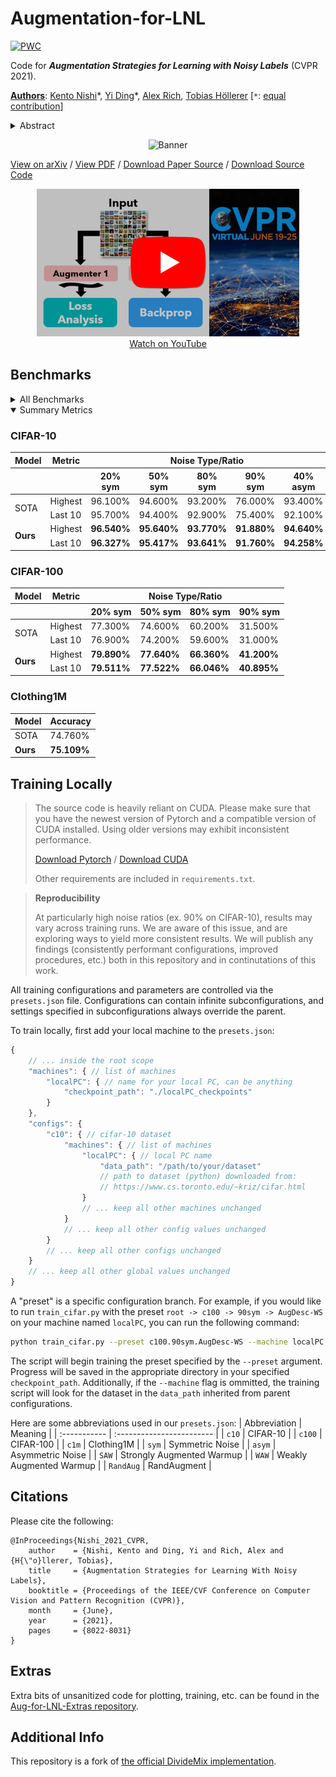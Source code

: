 # Augmentation-for-LNL

[![PWC](https://img.shields.io/endpoint.svg?url=https://paperswithcode.com/badge/augmentation-strategies-for-learning-with/image-classification-on-clothing1m)](https://paperswithcode.com/sota/image-classification-on-clothing1m?p=augmentation-strategies-for-learning-with)

Code for ***Augmentation Strategies for Learning with Noisy Labels*** (CVPR 2021).

**[Authors](mailto:kento24gs@outlook.com,yding@cs.ucsb.edu,anrich@cs.ucsb.edu,holl@cs.ucsb.edu)**: [Kento Nishi](mailto:kento24gs@outlook.com)\*, [Yi Ding](mailto:yding@cs.ucsb.edu)\*, [Alex Rich](mailto:anrich@cs.ucsb.edu), [Tobias Höllerer](mailto:holl@cs.ucsb.edu) [`*`: [equal contribution](mailto:kento24gs@outlook.com,yding@cs.ucsb.edu)]

<details>
    <summary>Abstract</summary>
    Imperfect labels are ubiquitous in real-world datasets. Several recent successful methods for training deep neural networks (DNNs) robust to label noise have used two primary techniques: filtering samples based on loss during a warm-up phase to curate an initial set of cleanly labeled samples, and using the output of a network as a pseudo-label for subsequent loss calculations. 
    In this paper, we evaluate different augmentation strategies for algorithms tackling the "learning with noisy labels" problem. We propose and examine multiple augmentation strategies and evaluate them using synthetic datasets based on CIFAR-10 and CIFAR-100, as well as on the real-world dataset Clothing1M. 
    Due to several commonalities in these algorithms, we find that using one set of augmentations for loss modeling tasks and another set for learning is the most effective, improving results on the state-of-the-art and other previous methods. Furthermore, we find that applying augmentation during the warm-up period can negatively impact the loss convergence behavior of correctly versus incorrectly labeled samples. We introduce this augmentation strategy to the state-of-the-art technique and demonstrate that we can improve performance across all evaluated noise levels. In particular, we improve accuracy on the CIFAR-10 benchmark at 90% symmetric noise by more than 15% in absolute accuracy, and we also improve performance on the real-world dataset Clothing1M.
</details>

<p align="center">
    <img src="./banner.png" alt="Banner" />
</p>

[View on arXiv](https://arxiv.org/abs/2103.02130) / [View PDF](https://arxiv.org/pdf/2103.02130.pdf) / [Download Paper Source](https://arxiv.org/e-print/2103.02130) / [Download Source Code](https://github.com/KentoNishi/Augmentation-for-LNL/archive/master.zip)

<p align="center">
    <a href="https://www.youtube.com/watch?v=HVTjVJVM3iI">
        <img src="./thumbnail.png" alt="Thumbnail"/>
        <br />
        Watch on YouTube
    </a>
</p>

## Benchmarks
<details>
    <summary>All Benchmarks</summary>
    <h3>Key</h3>
    <table>
        <thead>
            <tr>
                <th>Annotation</th>
                <th>Meaning</th>
            </tr>
        </thead>
        <tbody>
            <tr>
                <td><code>Small</code></td>
                <td>Worse or equivalent to previous state-of-the-art</td>
            </tr>
            <tr>
                <td>Normal</td>
                <td>Better than previous state-of-the-art</td>
            </tr>
            <tr>
                <td><strong>Bold</strong></td>
                <td>Best in task/category</td>
            </tr>
        </tbody>
    </table>
    <h3>CIFAR-10</h3>
    <table>
        <thead>
            <tr>
                <th>Model</th>
                <th>Metric</th>
                <th colspan="5">Noise Type/Ratio</th>
            </tr>
            <tr>
                <th></th>
                <th></th>
                <th>20% sym</th>
                <th>50% sym</th>
                <th>80% sym</th>
                <th>90% sym</th>
                <th>40% asym</th>
            </tr>
            <tbody>
                <tr>
                    <td rowspan="2">Runtime-W (Vanilla DivideMix)</td>
                    <td>Highest</td>
                    <td><code>96.100%</code></td>
                    <td><code>94.600%</code></td>
                    <td><code>93.200%</code></td>
                    <td><code>76.000%</code></td>
                    <td><code>93.400%</code></td>
                </tr>
                <tr>
                    <td>Last 10</td>
                    <td><code>95.700%</code></td>
                    <td><code>94.400%</code></td>
                    <td><code>92.900%</code></td>
                    <td><code>75.400%</code></td>
                    <td><code>92.100%</code></td>
                </tr>
                <tr>
                    <td rowspan="2">Raw</td>
                    <td>Highest</td>
                    <td><code>85.940%</code></td>
                    <td><code></code></td>
                    <td><code></code></td>
                    <td><code>27.580%</code></td>
                    <td><code></code></td>
                </tr>
                <tr>
                    <td>Last 10</td>
                    <td><code>83.230%</code></td>
                    <td><code></code></td>
                    <td><code></code></td>
                    <td><code>23.915%</code></td>
                    <td><code></code></td>
                </tr>
                <tr>
                    <td rowspan="2">Expansion.Weak</td>
                    <td>Highest</td>
                    <td><code>90.860%</code></td>
                    <td><code></code></td>
                    <td><code></code></td>
                    <td><code>31.220%</code></td>
                    <td><code></code></td>
                </tr>
                <tr>
                    <td>Last 10</td>
                    <td><code>89.948%</code></td>
                    <td><code></code></td>
                    <td><code></code></td>
                    <td><code>10.000%</code></td>
                    <td><code></code></td>
                </tr>
                <tr>
                    <td rowspan="2">Expansion.Strong</td>
                    <td>Highest</td>
                    <td><code>90.560%</code></td>
                    <td><code></code></td>
                    <td><code></code></td>
                    <td><code>35.100%</code></td>
                    <td><code></code></td>
                </tr>
                <tr>
                    <td>Last 10</td>
                    <td><code>89.514%</code></td>
                    <td><code></code></td>
                    <td><code></code></td>
                    <td><code>34.228%</code></td>
                    <td><code></code></td>
                </tr>
                <tr>
                    <td rowspan="2">AugDesc-WW</td>
                    <td>Highest</td>
                    <td>96.270%</td>
                    <td><code></code></td>
                    <td><code></code></td>
                    <td><code>36.050%</code></td>
                    <td><code></code></td>
                </tr>
                <tr>
                    <td>Last 10</td>
                    <td>96.084%</td>
                    <td><code></code></td>
                    <td><code></code></td>
                    <td><code>23.503%</code></td>
                    <td><code></code></td>
                </tr>
                <tr>
                    <td rowspan="2">Runtime-S</td>
                    <td>Highest</td>
                    <td><strong>96.540%</strong></td>
                    <td><code></code></td>
                    <td><code></code></td>
                    <td><code>70.470%</code></td>
                    <td><code></code></td>
                </tr>
                <tr>
                    <td>Last 10</td>
                    <td><strong>96.327%</strong></td>
                    <td><code></code></td>
                    <td><code></code></td>
                    <td><code>70.223%</code></td>
                    <td><code></code></td>
                </tr>
                <tr>
                    <td rowspan="2">AugDesc-SS</td>
                    <td>Highest</td>
                    <td>96.470%</td>
                    <td><code></code></td>
                    <td><code></code></td>
                    <td>81.770%</td>
                    <td><code></code></td>
                </tr>
                <tr>
                    <td>Last 10</td>
                    <td>96.193%</td>
                    <td><code></code></td>
                    <td><code></code></td>
                    <td>81.540%</td>
                    <td><code></code></td>
                </tr>
                <tr>
                    <td rowspan="2">AugDesc-WS.RandAug.n1m6</td>
                    <td>Highest</td>
                    <td>96.280%</td>
                    <td><code></code></td>
                    <td><code></code></td>
                    <td>89.750%</td>
                    <td><code></code></td>
                </tr>
                <tr>
                    <td>Last 10</td>
                    <td>96.006%</td>
                    <td><code></code></td>
                    <td><code></code></td>
                    <td>89.629%</td>
                    <td><code></code></td>
                </tr>
                <tr>
                    <td rowspan="2">AugDesc-WS.SAW</td>
                    <td>Highest</td>
                    <td>96.350%</td>
                    <td><strong>95.640%</strong></td>
                    <td>93.720%</td>
                    <td><code>35.330%</code></td>
                    <td>94.390%</td>
                </tr>
                <tr>
                    <td>Last 10</td>
                    <td>96.138%</td>
                    <td><strong>95.417%</strong></td>
                    <td>93.563%</td>
                    <td><code>10.000%</code></td>
                    <td>94.078%</td>
                </tr>
                <tr>
                    <td rowspan="2">AugDesc-WS (WAW)</td>
                    <td>Highest</td>
                    <td>96.330%</td>
                    <td>95.360%</td>
                    <td><strong>93.770%</strong></td>
                    <td><strong>91.880%</strong></td>
                    <td><strong>94.640%</strong></td>
                </tr>
                <tr>
                    <td>Last 10</td>
                    <td>96.168%</td>
                    <td>95.134%</td>
                    <td><strong>93.641%</strong></td>
                    <td><strong>91.760%</strong></td>
                    <td><strong>94.258%</strong></td>
                </tr>
            </tbody>
        </thead>
    </table>
    <h3>CIFAR-100</h3>
    <table>
        <thead>
            <tr>
                <th>Model</th>
                <th>Metric</th>
                <th colspan="4">Noise Type/Ratio</th>
            </tr>
            <tr>
                <th></th>
                <th></th>
                <th>20% sym</th>
                <th>50% sym</th>
                <th>80% sym</th>
                <th>90% sym</th>
            </tr>
            <tbody>
                <tr>
                    <td rowspan="2">Runtime-W (Vanilla DivideMix)</td>
                    <td>Highest</td>
                    <td><code>77.300%</code></td>
                    <td><code>74.600%</code></td>
                    <td><code>60.200%</code></td>
                    <td><code>31.500%</code></td>
                </tr>
                <tr>
                    <td>Last 10</td>
                    <td><code>76.900%</code></td>
                    <td><code>74.200%</code></td>
                    <td><code>59.600%</code></td>
                    <td><code>31.000%</code></td>
                </tr>
                <tr>
                    <td rowspan="2">Raw</td>
                    <td>Highest</td>
                    <td><code>52.240%</code></td>
                    <td><code></code></td>
                    <td><code></code></td>
                    <td><code>7.990%</code></td>
                </tr>
                <tr>
                    <td>Last 10</td>
                    <td><code>39.176%</code></td>
                    <td><code></code></td>
                    <td><code></code></td>
                    <td><code>2.979%</code></td>
                </tr>
                <tr>
                    <td rowspan="2">Expansion.Weak</td>
                    <td>Highest</td>
                    <td><code>57.110%</code></td>
                    <td><code></code></td>
                    <td><code></code></td>
                    <td><code>7.300%</code></td>
                </tr>
                <tr>
                    <td>Last 10</td>
                    <td><code>53.288%</code></td>
                    <td><code></code></td>
                    <td><code></code></td>
                    <td><code>2.223%</code></td>
                </tr>
                <tr>
                    <td rowspan="2">Expansion.Strong</td>
                    <td>Highest</td>
                    <td><code>55.150%</code></td>
                    <td><code></code></td>
                    <td><code></code></td>
                    <td><code>7.540%</code></td>
                </tr>
                <tr>
                    <td>Last 10</td>
                    <td><code>54.369%</code></td>
                    <td><code></code></td>
                    <td><code></code></td>
                    <td><code>3.242%</code></td>
                </tr>
                <tr>
                    <td rowspan="2">AugDesc-WW</td>
                    <td>Highest</td>
                    <td>78.900%</td>
                    <td><code></code></td>
                    <td><code></code></td>
                    <td><code>30.330%</code></td>
                </tr>
                <tr>
                    <td>Last 10</td>
                    <td>78.437%</td>
                    <td><code></code></td>
                    <td><code></code></td>
                    <td><code>29.876%</code></td>
                </tr>
                <tr>
                    <td rowspan="2">Runtime-S</td>
                    <td>Highest</td>
                    <td><strong>79.890%</strong></td>
                    <td><code></code></td>
                    <td><code></code></td>
                    <td>40.520%</td>
                </tr>
                <tr>
                    <td>Last 10</td>
                    <td>79.395%</td>
                    <td><code></code></td>
                    <td><code></code></td>
                    <td>40.343%</td>
                </tr>
                <tr>
                    <td rowspan="2">AugDesc-SS</td>
                    <td>Highest</td>
                    <td>79.790%</td>
                    <td><code></code></td>
                    <td><code></code></td>
                    <td>38.850%</td>
                </tr>
                <tr>
                    <td>Last 10</td>
                    <td><strong>79.511%</strong></td>
                    <td><code></code></td>
                    <td><code></code></td>
                    <td>38.553%</td>
                </tr>
                <tr>
                    <td rowspan="2">AugDesc-WS.RandAug.n1m6</td>
                    <td>Highest</td>
                    <td>78.060%</td>
                    <td><code></code></td>
                    <td><code></code></td>
                    <td>36.890%</td>
                </tr>
                <tr>
                    <td>Last 10</td>
                    <td>77.826%</td>
                    <td><code></code></td>
                    <td><code></code></td>
                    <td>36.672%</td>
                </tr>
                <tr>
                    <td rowspan="2">AugDesc-WS.SAW</td>
                    <td>Highest</td>
                    <td>79.610%</td>
                    <td><strong>77.640%</strong></td>
                    <td>61.830%</td>
                    <td>17.570%</td>
                </tr>
                <tr>
                    <td>Last 10</td>
                    <td>79.464%</td>
                    <td><strong>77.522%</strong></td>
                    <td>61.632%</td>
                    <td>15.050%</td>
                </tr>
                <tr>
                    <td rowspan="2">AugDesc-WS (WAW)</td>
                    <td>Highest</td>
                    <td>79.500%</td>
                    <td>77.240%</td>
                    <td><strong>66.360%</strong></td>
                    <td><strong>41.200%</strong></td>
                </tr>
                <tr>
                    <td>Last 10</td>
                    <td>79.216%</td>
                    <td>77.010%</td>
                    <td><strong>66.046%</strong></td>
                    <td><strong>40.895%</strong></td>
                </tr>
            </tbody>
        </thead>
    </table>
    <h3>Clothing1M</h3>
    <table>
        <thead>
            <tr>
                <th>Model</th>
                <th>Accuracy</th>
            </tr>
            <tbody>
                <tr>
                    <td>Runtime-W (Vanilla DivideMix)</td>
                    <td>74.760%</td>
                </tr>
                <tr>
                    <td>AugDesc-WS (WAW)</td>
                    <td>74.720%</td>
                </tr>
                <tr>
                    <td>AugDesc-WS.SAW</td>
                    <td><strong>75.109%</strong></td>
                </tr>
            </tbody>
        </thead>
    </table>
</details>

<details open>
    <summary>Summary Metrics</summary>
    <h3>CIFAR-10</h3>
    <table>
        <thead>
            <tr>
                <th>Model</th>
                <th>Metric</th>
                <th colspan="5">Noise Type/Ratio</th>
            </tr>
            <tr>
                <th></th>
                <th></th>
                <th>20% sym</th>
                <th>50% sym</th>
                <th>80% sym</th>
                <th>90% sym</th>
                <th>40% asym</th>
            </tr>
            <tbody>
                <tr>
                    <td rowspan="2">SOTA</td>
                    <td>Highest</td>
                    <td>96.100%</td>
                    <td>94.600%</td>
                    <td>93.200%</td>
                    <td>76.000%</td>
                    <td>93.400%</td>
                </tr>
                <tr>
                    <td>Last 10</td>
                    <td>95.700%</td>
                    <td>94.400%</td>
                    <td>92.900%</td>
                    <td>75.400%</td>
                    <td>92.100%</td>
                </tr>
                <tr>
                    <td rowspan="2"><strong>Ours</strong></td>
                    <td>Highest</td>
                    <td><strong>96.540%</strong></td>
                    <td><strong>95.640%</strong></td>
                    <td><strong>93.770%</strong></td>
                    <td><strong>91.880%</strong></td>
                    <td><strong>94.640%</strong></td>
                </tr>
                <tr>
                    <td>Last 10</td>
                    <td><strong>96.327%</strong></td>
                    <td><strong>95.417%</strong></td>
                    <td><strong>93.641%</strong></td>
                    <td><strong>91.760%</strong></td>
                    <td><strong>94.258%</strong></td>
                </tr>
            </tbody>
        </thead>
    </table>
    <h3>CIFAR-100</h3>
    <table>
        <thead>
            <tr>
                <th>Model</th>
                <th>Metric</th>
                <th colspan="5">Noise Type/Ratio</th>
            </tr>
            <tr>
                <th></th>
                <th></th>
                <th>20% sym</th>
                <th>50% sym</th>
                <th>80% sym</th>
                <th>90% sym</th>
            </tr>
            <tbody>
                <tr>
                    <td rowspan="2">SOTA</td>
                    <td>Highest</td>
                    <td>77.300%</td>
                    <td>74.600%</td>
                    <td>60.200%</td>
                    <td>31.500%</td>
                </tr>
                <tr>
                    <td>Last 10</td>
                    <td>76.900%</td>
                    <td>74.200%</td>
                    <td>59.600%</td>
                    <td>31.000%</td>
                </tr>
                <tr>
                    <td rowspan="2"><strong>Ours</strong></td>
                    <td>Highest</td>
                    <td><strong>79.890%</strong></td>
                    <td><strong>77.640%</strong></td>
                    <td><strong>66.360%</strong></td>
                    <td><strong>41.200%</strong></td>
                </tr>
                <tr>
                    <td>Last 10</td>
                    <td><strong>79.511%</strong></td>
                    <td><strong>77.522%</strong></td>
                    <td><strong>66.046%</strong></td>
                    <td><strong>40.895%</strong></td>
                </tr>
            </tbody>
        </thead>
    </table>
    <h3>Clothing1M</h3>
    <table>
        <thead>
            <tr>
                <th>Model</th>
                <th>Accuracy</th>
            </tr>
            <tbody>
                <tr>
                    <td>SOTA</td>
                    <td>74.760%</td>
                </tr>
                <tr>
                    <td><strong>Ours</strong></td>
                    <td><strong>75.109%</strong></td>
                </tr>
            </tbody>
        </thead>
    </table>
</details>

## Training Locally

> The source code is heavily reliant on CUDA. Please make sure that you have the newest version of Pytorch and a compatible version of CUDA installed. Using older versions may exhibit inconsistent performance.
>
> [Download Pytorch](https://pytorch.org/get-started/locally/)
> /
> [Download CUDA](https://developer.nvidia.com/cuda-downloads)
>
> Other requirements are included in `requirements.txt`.


> **Reproducibility**
> 
> At particularly high noise ratios (ex. 90% on CIFAR-10), results may vary across training runs.
> We are aware of this issue, and are exploring ways to yield more consistent results.
> We will publish any findings (consistently performant configurations, improved procedures, etc.) both in this repository and in continutations of this work.

All training configurations and parameters are controlled via the `presets.json` file. Configurations can contain infinite subconfigurations, and settings specified in subconfigurations always override the parent.

To train locally, first add your local machine to the `presets.json`:
```javascript
{
    // ... inside the root scope
    "machines": { // list of machines
        "localPC": { // name for your local PC, can be anything
            "checkpoint_path": "./localPC_checkpoints"
        }
    },
    "configs": {
        "c10": { // cifar-10 dataset
            "machines": { // list of machines
                "localPC": { // local PC name
                    "data_path": "/path/to/your/dataset"
                    // path to dataset (python) downloaded from:
                    // https://www.cs.toronto.edu/~kriz/cifar.html
                }
                // ... keep all other machines unchanged
            }
            // ... keep all other config values unchanged
        }
        // ... keep all other configs unchanged
    }
    // ... keep all other global values unchanged
}
```

A "preset" is a specific configuration branch. For example, if you would like to run `train_cifar.py` with the preset  `root -> c100 -> 90sym -> AugDesc-WS` on your machine named `localPC`, you can run the following command:
```bash
python train_cifar.py --preset c100.90sym.AugDesc-WS --machine localPC
```
The script will begin training the preset specified by the `--preset` argument. Progress will be saved in the appropriate directory in your specified `checkpoint_path`. Additionally, if the `--machine` flag is ommitted, the training script will look for the dataset in the `data_path` inherited from parent configurations.

Here are some abbreviations used in our `presets.json`:
| Abbreviation | Meaning                   |
| :----------- | :------------------------ |
| `c10`        | CIFAR-10                  |
| `c100`       | CIFAR-100                 |
| `c1m`        | Clothing1M                |
| `sym`        | Symmetric Noise           |
| `asym`       | Asymmetric Noise          |
| `SAW`        | Strongly Augmented Warmup |
| `WAW`        | Weakly Augmented Warmup   |
| `RandAug`    | RandAugment               |


## Citations
Please cite the following:
```
@InProceedings{Nishi_2021_CVPR,
    author    = {Nishi, Kento and Ding, Yi and Rich, Alex and {H{\"o}llerer, Tobias},
    title     = {Augmentation Strategies for Learning With Noisy Labels},
    booktitle = {Proceedings of the IEEE/CVF Conference on Computer Vision and Pattern Recognition (CVPR)},
    month     = {June},
    year      = {2021},
    pages     = {8022-8031}
}
```

## Extras

Extra bits of unsanitized code for plotting, training, etc. can be found in the [Aug-for-LNL-Extras repository](https://github.com/KentoNishi/Aug-for-LNL-Extras).

## Additional Info
This repository is a fork of [the official DivideMix implementation](https://github.com/LiJunnan1992/DivideMix).
